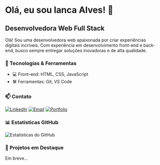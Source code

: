 # Olá, eu sou Ianca Alves! 👋

## Desenvolvedora Web Full Stack

Olá! Sou uma desenvolvedora web apaixonada por criar experiências digitais incríveis. Com experiência em desenvolvimento front-end e back-end, busco sempre entregar soluções inovadoras e de alta qualidade.

### 🚀 Tecnologias & Ferramentas

- 💻 Front-end: HTML, CSS, JavaScript
- 🛠️ Ferramentas: Git, VS Code

### 📫 Contato

[![LinkedIn](https://img.shields.io/badge/-LinkedIn-0077B5?style=flat-square&logo=linkedin&logoColor=white)](https://www.linkedin.com/in/iancaalves)
[![Email](https://img.shields.io/badge/-Email-D14836?style=flat-square&logo=gmail&logoColor=white)](mailto:iancalves17@gmail.com)
[![Portfolio](https://img.shields.io/badge/-Portfolio-000000?style=flat-square&logo=github&logoColor=white)](https://iancaalves.github.io/portfolio/)

### 📊 Estatísticas GitHub

![Estatísticas do GitHub](https://github-readme-stats.vercel.app/api?username=iancaalves&show_icons=true&theme=dracula)

### 🌟 Projetos em Destaque

Em breve... 
